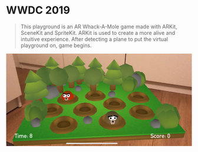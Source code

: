# WWDC 2019 

> This playground is an AR Whack-A-Mole game made with ARKit, SceneKit and SpriteKit. ARKit is used to create a more alive and intuitive experience. After detecting a plane to put the virtual playground on, game begins. 

![Screenshot](SS.JPG)
